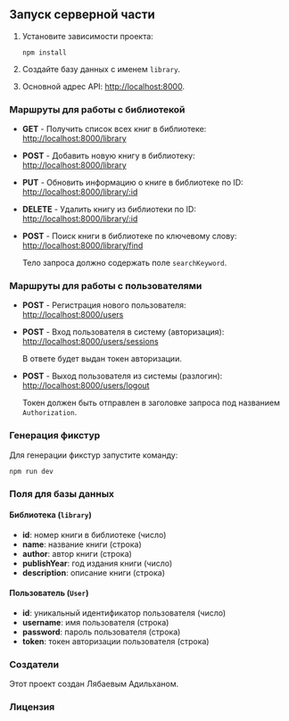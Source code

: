 ## Запуск серверной части

1. Установите зависимости проекта:
   ```
   npm install
   ```

2. Создайте базу данных с именем `library`.

3. Основной адрес API: [http://localhost:8000](http://localhost:8000).

### Маршруты для работы с библиотекой

- **GET** - Получить список всех книг в библиотеке:  
  [http://localhost:8000/library](http://localhost:8000/library)

- **POST** - Добавить новую книгу в библиотеку:  
  [http://localhost:8000/library](http://localhost:8000/library)

- **PUT** - Обновить информацию о книге в библиотеке по ID:  
  [http://localhost:8000/library/:id](http://localhost:8000/library/:id)

- **DELETE** - Удалить книгу из библиотеки по ID:  
  [http://localhost:8000/library/:id](http://localhost:8000/library/:id)

- **POST** - Поиск книги в библиотеке по ключевому слову:  
  [http://localhost:8000/library/find](http://localhost:8000/library/find)

  Тело запроса должно содержать поле `searchKeyword`.

### Маршруты для работы с пользователями

- **POST** - Регистрация нового пользователя:  
  [http://localhost:8000/users](http://localhost:8000/users)

- **POST** - Вход пользователя в систему (авторизация):  
  [http://localhost:8000/users/sessions](http://localhost:8000/users/sessions)

  В ответе будет выдан токен авторизации.

- **POST** - Выход пользователя из системы (разлогин):  
  [http://localhost:8000/users/logout](http://localhost:8000/users/logout)

  Токен должен быть отправлен в заголовке запроса под названием `Authorization`.

### Генерация фикстур

Для генерации фикстур запустите команду:
```
npm run dev
```

### Поля для базы данных

#### Библиотека (`library`)

- **id**: номер книги в библиотеке (число)
- **name**: название книги (строка)
- **author**: автор книги (строка)
- **publishYear**: год издания книги (число)
- **description**: описание книги (строка)

#### Пользователь (`User`)

- **id**: уникальный идентификатор пользователя (число)
- **username**: имя пользователя (строка)
- **password**: пароль пользователя (строка)
- **token**: токен авторизации пользователя (строка)

### Создатели

Этот проект создан Лябаевым Адильханом.

### Лицензия

